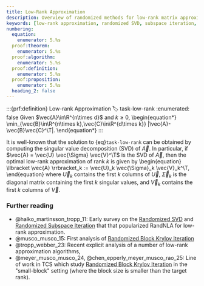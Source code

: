 ```yaml
---
title: Low-Rank Approximation
description: Overview of randomized methods for low-rank matrix approximation including SVD, subspace iteration, and Nyström methods
keywords: [low-rank approximation, randomized SVD, subspace iteration, block Krylov, Nyström method, singular value decomposition, matrix compression]
numbering:
  equation:
    enumerator: 5.%s
  proof:theorem:
    enumerator: 5.%s
  proof:algorithm:
    enumerator: 5.%s
  proof:definition:
    enumerator: 5.%s
  proof:proposition:
    enumerator: 5.%s
  heading_2: false
---
```



:::{prf:definition} Low-rank Approximation
:label: task-low-rank
:enumerated: false
Given $\vec{A}\in\R^{n\times d}$ and $k\geq 0$, 
\begin{equation*}
\min_{\vec{B}\in\R^{n\times k},\vec{C}\in\R^{d\times k}} \|\vec{A}-\vec{B}\vec{C}^\T\|.
\end{equation*}
:::

It is well-known that the solution to {eq}`task-low-rank` can be obtained by computing the singular value decomposition (SVD) of $\vec{A}$.
In particular, if $\vec{A} = \vec{U} \vec{\Sigma} \vec{V}^\T$ is the SVD of $\vec{A}$, then the optimal low-rank approximation of rank $k$ is given by
\begin{equation}
\llbracket \vec{A} \rrbracket_k := \vec{U}_k \vec{\Sigma}_k \vec{V}_k^\T,
\end{equation}
where $\vec{U}_k$ contains the first $k$ columns of $\vec{U}$, $\vec{\Sigma}_k$ is the diagonal matrix containing the first $k$ singular values, and $\vec{V}_k$ contains the first $k$ columns of $\vec{V}$.

### Further reading

- @halko_martinsson_tropp_11: Early survey on the [Randomized SVD](./randomized-svd.ipynb) and [Randomized Subspace Iteration](./subspace-iteration.ipynb) that that popularized RandNLA for low-rank approximation.
- @musco_musco_15: First analysis of [Randomized Block Krylov Iteration](./block-krylov.ipynb)
- @tropp_webber_23: Recent explicit analysis of a number of low-rank approximation algorithms,
- @meyer_musco_musco_24, @chen_epperly_meyer_musco_rao_25: Line of work in TCS which study [Randomized Block Krylov Iteration](./block-krylov.ipynb) in the "small-block" setting (where the block size is smaller than the target rank).
